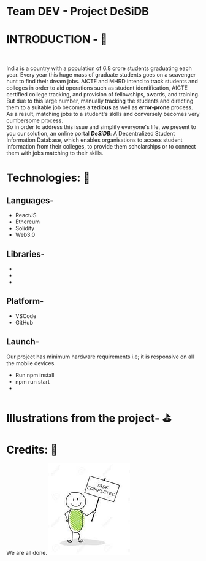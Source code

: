 # Team DEV - Project DeSiDB

<h1> INTRODUCTION - 📖</h1> 
<br>
<p>
India is a country with a population of 6.8 crore students graduating each year. Every year this huge mass of graduate students goes on a scavenger hunt to find their dream jobs. AICTE and MHRD intend to track students and colleges in order to aid operations such as student identification, AICTE certified college tracking, and provision of fellowships, awards, and training. But due to this large number, manually tracking the students and directing them to a suitable job becomes a <b>tedious</b> as well as <b>error-prone</b> process. As a result, matching jobs to a student's skills and conversely becomes very cumbersome process. 
<br>
So in order to address this issue and simplify everyone's life, we present to you our solution, an online portal <b><em>DeSiDB</em></b>: A Decentralized  Student Information Database, which enables organisations to access student information from their colleges, to provide them scholarships or to connect them with jobs matching to their skills.  
<h1>Technologies: 🧠</h1>
<h2>Languages-</h2>
<ul>
<li>ReactJS</li>
<li>Ethereum</li>
<li>Solidity</li>
<li>Web3.0</li>
</ul>
<h2>Libraries-</h2>
<ul>
<li>       </li>
<li>       </li>
<li>       </li>
</ul>
<h2>Platform-</h2>
<ul>
<li>VSCode </li>
<li>GitHub</li>
</ul>
<h2>Launch-</h2>
<p> Our project has minimum hardware requirements i.e; it is responsive on all the mobile devices.
<ul>
<li>Run npm install</li>
<li>npm run start</li>
<li>       </li>
</ul>

<h1>Illustrations from the project- ⛳</h1>



<h1>Credits: 🙇</h1>

We are all done.
<img src="welldone.jpg" style="align-items: center">